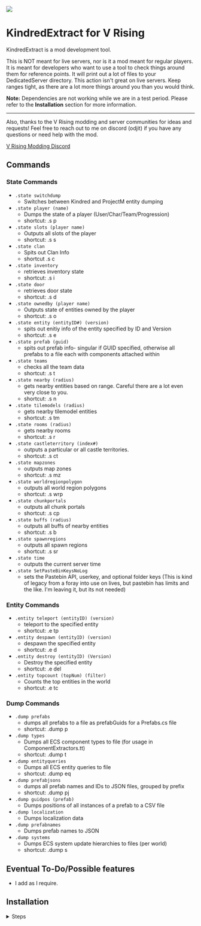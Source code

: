 ![](logo.png)
# KindredExtract for V Rising
KindredExtract is a mod development tool.

This is NOT meant for live servers, nor is it a mod meant for regular players. 
It is meant for developers who want to use a tool to check things around them for reference points.
It will print out a lot of files to your DedicatedServer directory. This action isn't great on live servers.
Keep ranges tight, as there are a lot more things around you than you would think.

**Note:** Dependencies are not working while we are in a test period. Please refer to the **Installation** section for more information.

---
Also, thanks to the V Rising modding and server communities for ideas and requests!
Feel free to reach out to me on discord (odjit) if you have any questions or need help with the mod.

[V Rising Modding Discord](https://vrisingmods.com/discord)




## Commands

### State Commands
- `.state switchdump` 
  - Switches between Kindred and ProjectM entity dumping
- `.state player (name)` 
  - Dumps the state of a player (User/Char/Team/Progression)
  - shortcut: .s p
- `.state slots (player name)`
  - Outputs all slots of the player
  - shortcut: .s s
- `.state clan` 
  - Spits out Clan Info 
  - shortcut .s c
- `.state inventory` 
  - retrieves inventory state
  - shortcut: .s i
- `.state door`
  - retrieves door state
  - shortcut: .s d
- `.state ownedby (player name)` 
  - Outputs state of entities owned by the player
  - shortcut: .s o
- `.state entity (entityID#) (version)`
  - spits out enitiy info of the entity specified by ID and Version
  - shortcut: .s e
- `.state prefab (guid)` 
  - spits out prefab info- singular if GUID specified, otherwise all prefabs to a file each with components attached within
- `.state teams`
  - checks all the team data
  - shortcut: .s t
- `.state nearby (radius)`
  - gets nearby entities based on range. Careful there are a lot even very close to you.
  - shortcut: .s n
- `.state tilemodels (radius)`
  - gets nearby tilemodel entities
  - shortcut: .s tm
- `.state rooms (radius)`
  - gets nearby rooms
  - shortcut: .s r
- `.state castleterritory (index#)`
  - outputs a particular or all castle territories.
  - shortcut: .s ct
- `.state mapzones`
  - outputs map zones
  - shortcut: .s mz
- `.state worldregionpolygon`
  - outputs all world region polygons
  - shortcut: .s wrp
- `.state chunkportals`
  - outputs all chunk portals
  - shortcut: .s cp
- `.state buffs (radius)`
  - outputs all buffs of nearby entities
  - shortcut: .s b
- `.state spawnregions`
  - outputs all spawn regions
  - shortcut: .s sr
- `.state time`
  - outputs the current server time
- `.state SetPasteBinKeysNoLog`
  - sets the Pastebin API, userkey, and optional folder keys (This is kind of legacy from a foray into use on lives, but pastebin has limits and the like. I'm leaving it, but its not needed)

### Entity Commands
- `.entity teleport (entityID) (version)`
  - teleport to the specified entity
  - shortcut: .e tp
- `.entity despawn (entityID) (version)`
  - despawn the specified entity
  - shortcut: .e d
- `.entity destroy (entityID) (Version)`
  - Destroy the specified entity
  - shortcut: .e del
- `.entity topcount (topNum) (filter)`
  - Counts the top entities in the world
  - shortcut: .e tc

### Dump Commands
- `.dump prefabs`
  - dumps all prefabs to a file as prefabGuids for a Prefabs.cs file
  - shortcut: .dump p
- `.dump types`
  - Dumps all ECS component types to file (for usage in ComponentExtractors.tt)
  - shortcut: .dump t
- `.dump entityqueries`
  - Dumps all ECS entity queries to file
  - shortcut: .dump eq
- `.dump prefabjsons`
  - dumps all prefab names and IDs to JSON files, grouped by prefix
  - shortcut: .dump pj
- `.dump guidpos (prefab)`
  - Dumps positions of all instances of a prefab to a CSV file
- `.dump localization`
  - Dumps localization data
- `.dump prefabnames`
  - Dumps prefab names to JSON
- `.dump systems`
  - Dumps ECS system update hierarchies to files (per world)
  - shortcut: .dump s
  
  
## Eventual To-Do/Possible features
- I add as I require.

## Installation
<details> <summary>Steps</summary>

1. Install BepInEx, which is required for modding VRising. Follow the instructions provided at [BepInEx Installation Guide](https://wiki.vrisingmods.com/user/bepinex_install.html) to set it up correctly in your VRising game directory.
   - **Note:** Until BepInEx is updated for 1.1, please do not use the thunderstore version. Get the correct testing version https://wiki.vrisingmods.com/user/game_update.html.

2. Download the plugin along with its dependencies (VCF). Ensure you select the correct versions that are compatible with your game.
   - **Note:** Again, until dependencies are updated for 1.1, please do not use the thunderstore version. Get the correct testing version https://wiki.vrisingmods.com/user/game_update.html.

3. After downloading, locate the .dll files for this plugin and its dependencies. Move or copy these .dll files into the `BepInEx\Plugins` directory within your VRising installation folder.

   - **Single Player Note:**
     - If you are playing in single player mode, you will need to install [ServerLaunchFix](https://thunderstore.io/c/v-rising/p/Mythic/ServerLaunchFix/). This is a server-side mod that is essential for making the commands work properly on the client side server. Make sure to download and place it in the same `BepInEx\Plugins` directory.

4. Launch the Game: Start VRising. If everything has been set up correctly, the plugin should now be active in the game.

</details>
